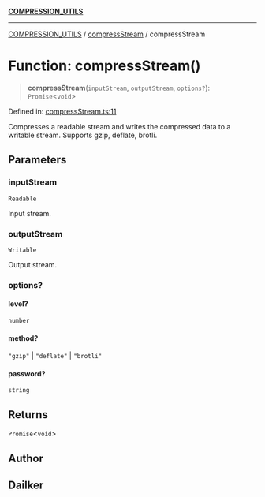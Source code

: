 [**COMPRESSION_UTILS**](../../README.md)

***

[COMPRESSION_UTILS](../../README.md) / [compressStream](../README.md) / compressStream

# Function: compressStream()

> **compressStream**(`inputStream`, `outputStream`, `options?`): `Promise`\<`void`\>

Defined in: [compressStream.ts:11](https://github.com/dailker/everyutil-js/blob/b3e269da55b7d96c15eb37e98c5c4f6b94f05f6f/src/compression/compressStream.ts#L11)

Compresses a readable stream and writes the compressed data to a writable stream.
Supports gzip, deflate, brotli.

## Parameters

### inputStream

`Readable`

Input stream.

### outputStream

`Writable`

Output stream.

### options?

#### level?

`number`

#### method?

`"gzip"` \| `"deflate"` \| `"brotli"`

#### password?

`string`

## Returns

`Promise`\<`void`\>

## Author

## Dailker
